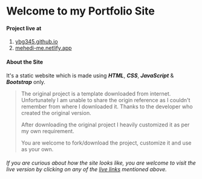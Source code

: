 # Welcome to my Portfolio Site


#### Project live at 
1. [ybg345.github.io](https://ybg345.github.io/)
2. [mehedi-me.netlify.app](https://mehedi-me.netlify.app/)


#### About the Site 

It's a static website which is made using ***HTML***, ***CSS***, ***JavaScript*** & ***Bootstrap*** only. 

> The original project is a template downloaded from internet. Unfortunately I am unable to share the origin reference as I couldn't remember from where I downloaded it. Thanks to the  developer who created the original version. 
> 
> After downloading the original project I heavily customized it as per my own requirement. 
> 
> You are welcome to fork/download the project, customize it and use as your own. 



###### If you are curious about how the site looks like, you are welcome to visit the live version by clicking on any of the [live links](#project-live-at) mentioned above.  

